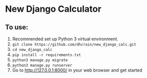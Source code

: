 # New Django Calculator


## To use:
1. Recommended set up Python 3 virtual environment.  
2. `git clone https://github.com/dhcrain/new_django_calc.git`  
3. `cd new_django_calc`  
4. `pip install -r requirements.txt`  
5. `python3 manage.py migrate`
6. `python3 manage.py runserver`  
7. Go to http://127.0.0.1:8000/ in your web browser and get started
